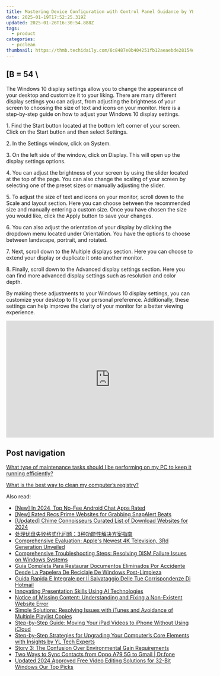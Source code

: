 ```yaml
---
title: Mastering Device Configuration with Control Panel Guidance by YL Software Experts
date: 2025-01-19T17:52:25.319Z
updated: 2025-01-26T16:30:54.888Z
tags:
  - product
categories:
  - pcclean
thumbnail: https://thmb.techidaily.com/6c8487e0b404251fb12aeaebde28154ddd618ecb4b5d51b0cd4522eee48c4e1f.jpg
---
```


## \[B = 54 \

The Windows 10 display settings allow you to change the appearance of your desktop and customize it to your liking. There are many different display settings you can adjust, from adjusting the brightness of your screen to choosing the size of text and icons on your monitor. Here is a step-by-step guide on how to adjust your Windows 10 display settings. 

1\. Find the Start button located at the bottom left corner of your screen. Click on the Start button and then select Settings.

2\. In the Settings window, click on System.

3\. On the left side of the window, click on Display. This will open up the display settings options. 

4\. You can adjust the brightness of your screen by using the slider located at the top of the page. You can also change the scaling of your screen by selecting one of the preset sizes or manually adjusting the slider.

5\. To adjust the size of text and icons on your monitor, scroll down to the Scale and layout section. Here you can choose between the recommended size and manually entering a custom size. Once you have chosen the size you would like, click the Apply button to save your changes.

6\. You can also adjust the orientation of your display by clicking the dropdown menu located under Orientation. You have the options to choose between landscape, portrait, and rotated.

7\. Next, scroll down to the Multiple displays section. Here you can choose to extend your display or duplicate it onto another monitor.

8\. Finally, scroll down to the Advanced display settings section. Here you can find more advanced display settings such as resolution and color depth. 

By making these adjustments to your Windows 10 display settings, you can customize your desktop to fit your personal preference. Additionally, these settings can help improve the clarity of your monitor for a better viewing experience.

<!-- affiliate ads begin -->
<iframe width="560" height="315" src="https://www.youtube.com/embed/jf0JvOqiAXc?si=kHEHQGC_PhBv4xij" title="YouTube video player" frameborder="0" allow="accelerometer; autoplay; clipboard-write; encrypted-media; gyroscope; picture-in-picture; web-share" referrerpolicy="strict-origin-when-cross-origin" allowfullscreen></iframe>
<!-- affiliate ads end -->

## Post navigation

[What type of maintenance tasks should I be performing on my PC to keep it running efficiently?](https://tools.techidaily.com/pcclean/products/)

[What is the best way to clean my computer’s registry?](https://tools.techidaily.com/pcclean/products/)

<ins class="adsbygoogle"
     style="display:block"
     data-ad-format="autorelaxed"
     data-ad-client="ca-pub-7571918770474297"
     data-ad-slot="1223367746"></ins>

<ins class="adsbygoogle"
     style="display:block"
     data-ad-client="ca-pub-7571918770474297"
     data-ad-slot="8358498916"
     data-ad-format="auto"
     data-full-width-responsive="true"></ins>

<span class="atpl-alsoreadstyle">Also read:</span>
<div><ul>
<li><a href="https://digital-screen-recording.techidaily.com/new-in-2024-top-no-fee-android-chat-apps-rated/"><u>[New] In 2024, Top No-Fee Android Chat Apps Rated</u></a></li>
<li><a href="https://extra-support.techidaily.com/new-rated-recs-prime-websites-for-grabbing-snapalert-beats/"><u>[New] Rated Recs Prime Websites for Grabbing SnapAlert Beats</u></a></li>
<li><a href="https://article-posts.techidaily.com/updated-chime-connoisseurs-curated-list-of-download-websites-for-2024/"><u>[Updated] Chime Connoisseurs Curated List of Download Websites for 2024</u></a></li>
<li><a href="https://win-updates.techidaily.com/1728465851326-3/"><u>处理优盘失败格式化问题：3种功能性解决方案指南</u></a></li>
<li><a href="https://buynow-reviews.techidaily.com/comprehensive-evaluation-apples-newest-4k-television-3rd-generation-unveiled/"><u>Comprehensive Evaluation: Apple's Newest 4K Television, 3Rd Generation Unveiled</u></a></li>
<li><a href="https://win-updates.techidaily.com/comprehensive-troubleshooting-steps-resolving-dism-failure-issues-on-windows-systems/"><u>Comprehensive Troubleshooting Steps: Resolving DISM Failure Issues on Windows Systems</u></a></li>
<li><a href="https://win-updates.techidaily.com/guia-completa-para-restaurar-documentos-eliminados-por-accidente-desde-la-papelera-de-reciclaje-de-windows-post-limpieza/"><u>Guía Completa Para Restaurar Documentos Eliminados Por Accidente Desde La Papelera De Reciclaje De Windows Post-Limpieza</u></a></li>
<li><a href="https://win-updates.techidaily.com/guida-rapida-e-integrale-per-il-salvataggio-delle-tue-corrispondenze-di-hotmail/"><u>Guida Rapida E Integrale per Il Salvataggio Delle Tue Corrispondenze Di Hotmail</u></a></li>
<li><a href="https://tech-savvy.techidaily.com/innovating-presentation-skills-using-ai-technologies/"><u>Innovating Presentation Skills Using AI Technologies</u></a></li>
<li><a href="https://discover-deluxe.techidaily.com/notice-of-missing-content-understanding-and-fixing-a-non-existent-website-error/"><u>Notice of Missing Content: Understanding and Fixing a Non-Existent Website Error</u></a></li>
<li><a href="https://win-updates.techidaily.com/simple-solutions-resolving-issues-with-itunes-and-avoidance-of-multiple-playlist-copies/"><u>Simple Solutions: Resolving Issues with iTunes and Avoidance of Multiple Playlist Copies</u></a></li>
<li><a href="https://win-updates.techidaily.com/step-by-step-guide-moving-your-ipad-videos-to-iphone-without-using-icloud/"><u>Step-by-Step Guide: Moving Your iPad Videos to iPhone Without Using iCloud</u></a></li>
<li><a href="https://fox-pages.techidaily.com/step-by-step-strategies-for-upgrading-your-computers-core-elements-with-insights-by-yl-tech-experts/"><u>Step-by-Step Strategies for Upgrading Your Computer’s Core Elements with Insights by YL Tech Experts</u></a></li>
<li><a href="https://win-updates.techidaily.com/story-3-the-confusion-over-environmental-gain-requirements/"><u>Story 3: The Confusion Over Environmental Gain Requirements</u></a></li>
<li><a href="https://android-transfer.techidaily.com/two-ways-to-sync-contacts-from-oppo-a79-5g-to-gmail-drfone-by-drfone-transfer-from-android-transfer-from-android/"><u>Two Ways to Sync Contacts from Oppo A79 5G to Gmail | Dr.fone</u></a></li>
<li><a href="https://video-content-creator.techidaily.com/updated-2024-approved-free-video-editing-solutions-for-32-bit-windows-our-top-picks/"><u>Updated 2024 Approved Free Video Editing Solutions for 32-Bit Windows Our Top Picks</u></a></li>
</ul></div>


